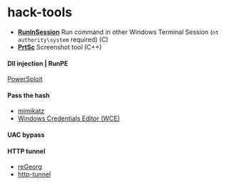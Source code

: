 # hack-tools

- [**RunInSession**](https://github.com/du0ngpv/hack-tools/blob/master/RunInSession.md) Run command in other Windows Terminal Session (`nt authority\system` required) (C)
- [**PrtSc**](https://github.com/du0ngpv/hack-tools/blob/master/src/prtsc.cpp) Screenshot tool (C++)

#### Dll injection | RunPE
[PowerSploit](https://github.com/PowerShellMafia/PowerSploit/blob/master/CodeExecution/)

#### Pass the hash
- [mimikatz](https://github.com/gentilkiwi/mimikatz) 
- [Windows Credentials Editor (WCE)](https://www.ampliasecurity.com/research/windows-credentials-editor/)

#### UAC bypass


#### HTTP tunnel
- [reGeorg](https://github.com/sensepost/reGeorg)
- [http-tunnel](http-tunnel.sourceforge.net)

